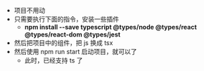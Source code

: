 

- 项目不用动
- 只需要执行下面的指令，安装一些插件
  - **npm install --save typescript @types/node @types/react @types/react-dom @types/jest**
- 然后把项目中的组件，把 js 换成 tsx 
- 然后使用 npm run start 启动项目，就可以了
  - 此时，已经支持 ts 了


